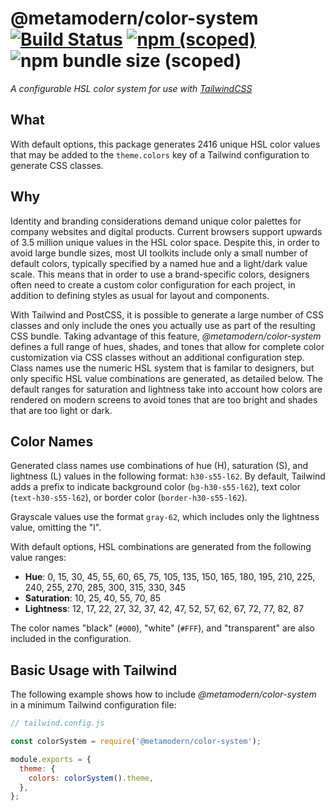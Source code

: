 # @metamodern/color-system [![Build Status](https://travis-ci.com/metamodern/color-system.svg?branch=master)](https://travis-ci.com/metamodern/color-system) [![npm (scoped)](https://img.shields.io/npm/v/@metamodern/color-system)](https://www.npmjs.com/package/@metamodern/color-system) ![npm bundle size (scoped)](https://img.shields.io/bundlephobia/min/@metamodern/color-system)

*A configurable HSL color system for use with [TailwindCSS](https://tailwindcss.com/)*


## What

With default options, this package generates 2416 unique HSL color values that may be added to the `theme.colors` key of a Tailwind configuration to generate CSS classes. 

## Why

Identity and branding considerations demand unique color palettes for company websites and digital products. Current browsers support upwards of 3.5 million unique values in the HSL color space. Despite this, in order to avoid large bundle sizes, most UI toolkits include only a small number of default colors, typically specified by a named hue and a light/dark value scale. This means that in order to use a brand-specific colors, designers often need to create a custom color configuration for each project, in addition to defining styles as usual for layout and components.

With Tailwind and PostCSS, it is possible to generate a large number of CSS classes and only include the ones you actually use as part of the resulting CSS bundle. Taking advantage of this feature, *@metamodern/color-system* defines a full range of hues, shades, and tones that allow for complete color customization via CSS classes without an additional configuration step. Class names use the numeric HSL system that is familar to designers, but only specific HSL value combinations are generated, as detailed below. The default ranges for saturation and lightness take into account how colors are rendered on modern screens to avoid tones that are too bright and shades that are too light or dark.

## Color Names

Generated class names use combinations of hue (H), saturation (S), and lightness (L) values in the following format: `h30-s55-l62`. By default, Tailwind adds a prefix to indicate background color (`bg-h30-s55-l62`), text color (`text-h30-s55-l62`), or border color (`border-h30-s55-l62`). 

Grayscale values use the format `gray-62`, which includes only the lightness value, omitting the "l".

With default options, HSL combinations are generated from the following value ranges:

- **Hue**: 0, 15, 30, 45, 55, 60, 65, 75, 105, 135, 150, 165, 180, 195, 210, 225, 240, 255, 270, 285, 300, 315, 330, 345
- **Saturation**: 10, 25, 40, 55, 70, 85
- **Lightness**: 12, 17, 22, 27, 32, 37, 42, 47, 52, 57, 62, 67, 72, 77, 82, 87

The color names "black" (`#000`), "white" (`#FFF`), and "transparent" are also included in the configuration. 

## Basic Usage with Tailwind

The following example shows how to include *@metamodern/color-system* in a minimum Tailwind configuration file:

```js
// tailwind.config.js

const colorSystem = require('@metamodern/color-system');

module.exports = {
  theme: {
    colors: colorSystem().theme,
  },
};

```

